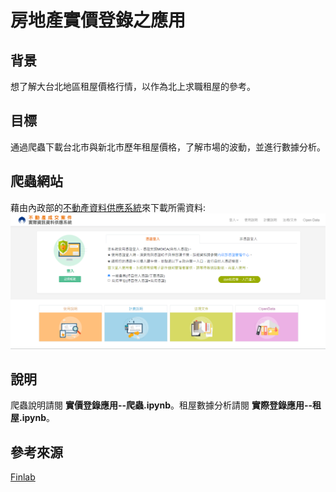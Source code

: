 # 房地產實價登錄之應用
## 背景
想了解大台北地區租屋價格行情，以作為北上求職租屋的參考。
## 目標
通過爬蟲下載台北市與新北市歷年租屋價格，了解市場的波動，並進行數據分析。
## 爬蟲網站
藉由內政部的[不動產資料供應系統](https://plvr.land.moi.gov.tw/Login_input?authfailed=true#)來下載所需資料:
![不動產資料供應系統](不動產資料供應系統.png)
## 說明
爬蟲說明請閱 **實價登錄應用--爬蟲.ipynb**。租屋數據分析請閱 **實際登錄應用--租屋.ipynb**。
## 參考來源
[Finlab](https://www.finlab.tw/)
